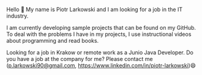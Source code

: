 <!--
**PiotrLarkowski/PiotrLarkowski** is a ✨ _special_ ✨ repository because its `README.md` (this file) appears on your GitHub profile.

Here are some ideas to get you started:

- 🔭 I’m currently working on ...
- 🌱 I’m currently learning ...
- 👯 I’m looking to collaborate on ...
- 🤔 I’m looking for help with ...
- 💬 Ask me about ...
- 📫 How to reach me: ...
- 😄 Pronouns: ...
- ⚡ Fun fact: ...
-->
Hello 👋
My name is Piotr Larkowski and I am looking for a job in the IT industry.

I am currently developing sample projects that can be found on my GitHub. 
To deal with the problems I have in my projects, I use instructional videos about programming and read books.

Looking for a job in Krakow or remote work as a Junio Java Developer.
Do you have a job at the company for me?
Please contact me (p.larkowski90@gmail.com, https://www.linkedin.com/in/piotr-larkowski)😄
